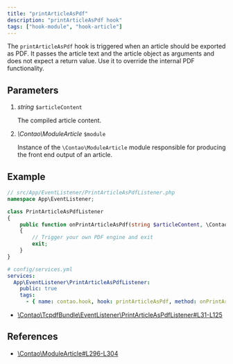 ```yaml
---
title: "printArticleAsPdf"
description: "printArticleAsPdf hook"
tags: ["hook-module", "hook-article"]
---
```



The `printArticleAsPdf` hook is triggered when an article should be exported as
PDF. It passes the article text and the article object as arguments and does not
expect a return value. Use it to override the internal PDF functionality.


## Parameters

1. *string* `$articleContent`

    The compiled article content.

2. *\Contao\ModuleArticle* `$module`

    Instance of the `\Contao\ModuleArticle` module responsible for producing the 
    front end output of an article.


## Example

```php
// src/App/EventListener/PrintArticleAsPdfListener.php
namespace App\EventListener;

class PrintArticleAsPdfListener
{
    public function onPrintArticleAsPdf(string $articleContent, \Contao\ModuleArticle $module)
    {
        // Trigger your own PDF engine and exit
        exit;
    }
}
```

```yml
# config/services.yml
services:
  App\EventListener\PrintArticleAsPdfListener:
    public: true
    tags:
      - { name: contao.hook, hook: printArticleAsPdf, method: onPrintArticleAsPdf }
```

* [\Contao\TcpdfBundle\EventListener\PrintArticleAsPdfListener#L31-L125](https://github.com/contao/tcpdf-bundle/blob/1.1/src/EventListener/PrintArticleAsPdfListener.php#L31-L125)


## References

- [\Contao\ModuleArticle#L296-L304](https://github.com/contao/contao/blob/4.7.6/core-bundle/src/Resources/contao/modules/ModuleArticle.php#L296-L304)
